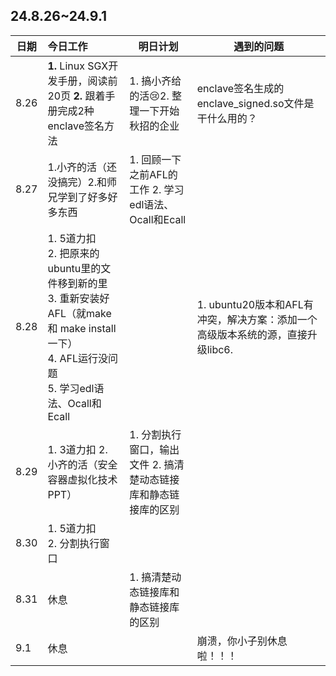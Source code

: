 ## 24.8.26~24.9.1

| 日期 | 今日工作                                                     | 明日计划                                                     | 遇到的问题                                                   |
| ---- | :----------------------------------------------------------- | ------------------------------------------------------------ | ------------------------------------------------------------ |
| 8.26 | **1.** Linux SGX开发手册，阅读前20页  **2.** 跟着手册完成2种enclave签名方法 | 1. 搞小齐给的活:cry:2. 整理一下开始秋招的企业                | enclave签名生成的enclave_signed.so文件是干什么用的？         |
| 8.27 | 1.小齐的活（还没搞完）2.和师兄学到了好多好多东西             | 1. 回顾一下之前AFL的工作  2. 学习edl语法、Ocall和Ecall       |                                                              |
| 8.28 | 1. 5道力扣<br />  2. 把原来的ubuntu里的文件移到新的里 <br />3. 重新安装好AFL（就make 和 make install一下）<br />4. AFL运行没问题 <br />5. 学习edl语法、Ocall和Ecall |                                                              | 1. ubuntu20版本和AFL有冲突，解决方案：添加一个高级版本系统的源，直接升级libc6. |
| 8.29 | 1. 3道力扣  2. 小齐的活（安全容器虚拟化技术PPT）             | 1. 分割执行窗口，输出文件 2. 搞清楚动态链接库和静态链接库的区别 |                                                              |
| 8.30 | 1.  5道力扣  <br />2. 分割执行窗口<br />                     |                                                              |                                                              |
| 8.31 | 休息                                                         | 1. 搞清楚动态链接库和静态链接库的区别                        |                                                              |
| 9.1  | 休息                                                         |                                                              | 崩溃，你小子别休息啦！！！                                   |

